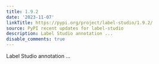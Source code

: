 ```yaml
---
title: 1.9.2
date: '2023-11-07'
linkTitle: https://pypi.org/project/label-studio/1.9.2/
source: PyPI recent updates for label-studio
description: Label Studio annotation ...
disable_comments: true
---
```

Label Studio annotation ...
